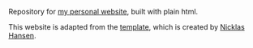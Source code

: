 Repository for [my personal website](https://leolty.github.io/), built with plain html.

This website is adapted from the [template](https://github.com/nicklashansen/nicklashansen.github.io), which is created by [Nicklas Hansen](https://nicklashansen.github.io/).

